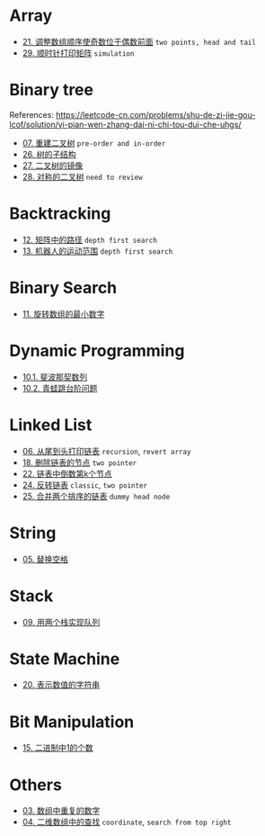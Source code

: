 # Array
* [21\. 调整数组顺序使奇数位于偶数前面](problems/21_exchange.py)  `two points, head and tail`
* [29\. 顺时针打印矩阵](problems/29_spiral_order.py) `simulation`

# Binary tree
References:
https://leetcode-cn.com/problems/shu-de-zi-jie-gou-lcof/solution/yi-pian-wen-zhang-dai-ni-chi-tou-dui-che-uhgs/

* [07\. 重建二叉树](problems/07_build_tree.py)  `pre-order and in-order`
* [26\. 树的子结构](problems/26_is_sub_structure.py)
* [27\. 二叉树的镜像](problems/27_mirror_tree.py)
* [28\. 对称的二叉树](problems/28_is_symmetric.py)  `need to review`

# Backtracking
* [12\. 矩阵中的路径](problems/12_exist.py)  `depth first search`
* [13\. 机器人的运动范围](problems/13_moving_count.py)  `depth first search`


# Binary Search
* [11\. 旋转数组的最小数字](problems/11_min_array.py)

# Dynamic Programming
* [10.1\. 斐波那契数列](problems/10_I_fib.py)
* [10.2\. 青蛙跳台阶问题](problems/10_II_num_ways.py)

# Linked List
* [06\. 从尾到头打印链表](problems/06_reverse_print.py) `recursion`, `revert array`
* [18\. 删除链表的节点](problems/18_delete_node.py)  `two pointer`
* [22\. 链表中倒数第k个节点](problems/22_get_Kth_from_end.py)
* [24\. 反转链表](problems/24_reverse_list.py)  `classic`, `two pointer`
* [25\. 合并两个排序的链表](problems/25_merge_two_lists.py)  `dummy head node`

# String
* [05\. 替换空格](problems/05_replace_space.py)

# Stack
* [09\. 用两个栈实现队列](problems/09_two_stack_to_queue.py)

# State Machine
* [20\. 表示数值的字符串](problems/20_is_number.py)

# Bit Manipulation
* [15\. 二进制中1的个数](problems/15_hamming_weight.py)

# Others
* [03\. 数组中重复的数字](problems/03_find_repeat_number.py)
* [04\. 二维数组中的查找](problems/04_find_number_in_2D_array.py)  `coordinate`, `search from top right`